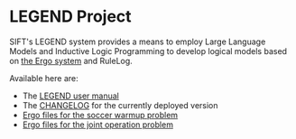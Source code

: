 # LEGEND Project

SIFT's LEGEND system provides a means to employ Large Language Models and Inductive Logic Programming to develop logical models based on [the Ergo system](https://sites.google.com/coherentknowledge.com/ergoai-tutorial/ergoai-tutorial) and RuleLog.

Available here are:

* The [LEGEND user manual](legend_user_manual.pdf)
* The [CHANGELOG](changelog.html) for the currently deployed version
* [Ergo files for the soccer warmup problem](soccer-team-warmup.zip)
* [Ergo files for the joint operation problem](joint-command.zip)
